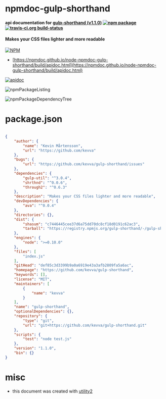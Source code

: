 # npmdoc-gulp-shorthand

#### api documentation for  [gulp-shorthand (v1.1.0)](https://github.com/kevva/gulp-shorthand)  [![npm package](https://img.shields.io/npm/v/npmdoc-gulp-shorthand.svg?style=flat-square)](https://www.npmjs.org/package/npmdoc-gulp-shorthand) [![travis-ci.org build-status](https://api.travis-ci.org/npmdoc/node-npmdoc-gulp-shorthand.svg)](https://travis-ci.org/npmdoc/node-npmdoc-gulp-shorthand)

#### Makes your CSS files lighter and more readable

[![NPM](https://nodei.co/npm/gulp-shorthand.png?downloads=true&downloadRank=true&stars=true)](https://www.npmjs.com/package/gulp-shorthand)

- [https://npmdoc.github.io/node-npmdoc-gulp-shorthand/build/apidoc.html](https://npmdoc.github.io/node-npmdoc-gulp-shorthand/build/apidoc.html)

[![apidoc](https://npmdoc.github.io/node-npmdoc-gulp-shorthand/build/screenCapture.buildCi.browser.%252Ftmp%252Fbuild%252Fapidoc.html.png)](https://npmdoc.github.io/node-npmdoc-gulp-shorthand/build/apidoc.html)

![npmPackageListing](https://npmdoc.github.io/node-npmdoc-gulp-shorthand/build/screenCapture.npmPackageListing.svg)

![npmPackageDependencyTree](https://npmdoc.github.io/node-npmdoc-gulp-shorthand/build/screenCapture.npmPackageDependencyTree.svg)



# package.json

```json

{
    "author": {
        "name": "Kevin Mårtensson",
        "url": "https://github.com/kevva"
    },
    "bugs": {
        "url": "https://github.com/kevva/gulp-shorthand/issues"
    },
    "dependencies": {
        "gulp-util": "^3.0.4",
        "shrthnd": "^0.0.6",
        "through2": "^0.6.3"
    },
    "description": "Makes your CSS files lighter and more readable",
    "devDependencies": {
        "ava": "^0.0.4"
    },
    "directories": {},
    "dist": {
        "shasum": "c7446445cee37d6a75dd70dc8cf18d0191c62ac3",
        "tarball": "https://registry.npmjs.org/gulp-shorthand/-/gulp-shorthand-1.1.0.tgz"
    },
    "engines": {
        "node": ">=0.10.0"
    },
    "files": [
        "index.js"
    ],
    "gitHead": "def85c3d3399b9a0a6919e43a3afb2809fa5a6ac",
    "homepage": "https://github.com/kevva/gulp-shorthand",
    "keywords": [],
    "license": "MIT",
    "maintainers": [
        {
            "name": "kevva"
        }
    ],
    "name": "gulp-shorthand",
    "optionalDependencies": {},
    "repository": {
        "type": "git",
        "url": "git+https://github.com/kevva/gulp-shorthand.git"
    },
    "scripts": {
        "test": "node test.js"
    },
    "version": "1.1.0",
    "bin": {}
}
```



# misc
- this document was created with [utility2](https://github.com/kaizhu256/node-utility2)
